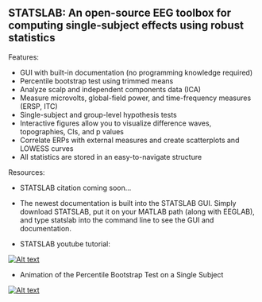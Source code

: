 ## STATSLAB: An open-source EEG toolbox for computing single-subject effects using robust statistics

Features:

* GUI with built-in documentation (no programming knowledge required)
* Percentile bootstrap test using trimmed means 
* Analyze scalp and independent components data (ICA)
* Measure microvolts, global-field power, and time-frequency measures (ERSP, ITC)
* Single-subject and group-level hypothesis tests
* Interactive figures allow you to visualize difference waves, topographies, CIs, and p values
* Correlate ERPs with external measures and create scatterplots and LOWESS curves
* All statistics are stored in an easy-to-navigate structure

Resources: 

* STATSLAB citation coming soon...

* The newest documentation is built into the STATSLAB GUI. Simply download STATSLAB, put it on your MATLAB path (along with EEGLAB), and type statslab into the command line to see the GUI and documentation.

* STATSLAB youtube tutorial:

[![Alt text](https://img.youtube.com/vi/U0lukdtVDvY/0.jpg)](https://youtu.be/U0lukdtVDvY)



* Animation of the Percentile Bootstrap Test on a Single Subject

[![Alt text](https://img.youtube.com/vi/CzwSxIo711I/0.jpg)](https://youtu.be/CzwSxIo711I)
